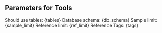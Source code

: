 ## Parameters for Tools
Should use tables:
{tables}
Database schema:
{db_schema}
Sample limit:
{sample_limit}
Reference limit:
{ref_limit}
Reference Tags:
{tags}